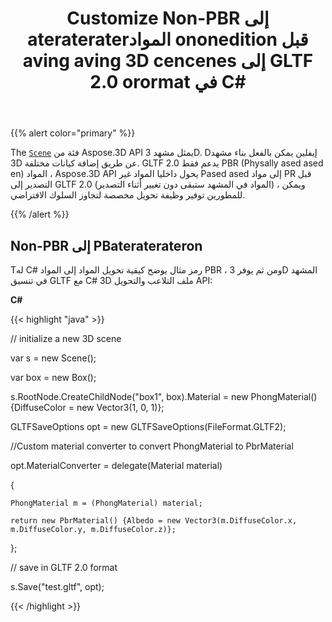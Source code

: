 ﻿---
title: Customize Non-PBR إلى aterateraterالمواد ononedition قبل aving aving 3D cencenes إلى GLTF 2.0 orormat في C#
linktitle: Customize Non-PBR إلى aterateraterالمواد ononقبل aving aving 3D cencenإلى GLTF 2.0 orormat
type: docs
weight: 70
url: /ar/net/customize-non-pbr-to-pbr-materials-conversion-before-saving-3d-scenes-to-gltf-2-0-format/
description: The Scene فئة من Aspose.3D API يمثل مشهد 3D. Dإيفلين يمكن بالفعل بناء مشهد 3D عن طريق إضافة كيانات مختلفة. GLTF 2.0 يدعم فقط PBR (Physally ased ased en) المواد ، Aspose.3D API يحول داخليا المواد غير PBR إلى مواد PBقبل التصدير إلى GLTF 2.0.
---
{{% alert color="primary" %}} 

The [`Scene`](https://reference.aspose.com/3d/net/aspose.threed/scene) فئة من Aspose.3D API يمثل مشهد 3D. Dإيفلين يمكن بالفعل بناء مشهد 3D عن طريق إضافة كيانات مختلفة. GLTF 2.0 يدعم فقط PBR (Physally ased ased en) المواد ، Aspose.3D API يحول داخليا المواد غير Pased ased إلى مواد PR قبل التصدير إلى GLTF 2.0 (المواد في المشهد ستبقى دون تغيير أثناء التصدير) ، ويمكن للمطورين توفير وظيفة تحويل مخصصة لتجاوز السلوك الافتراضي.

{{% /alert %}} 
## **Non-PBR إلى PBateraterateron**
Tله C# رمز مثال يوضح كيفية تحويل المواد إلى المواد PBR ، ومن ثم يوفر 3D المشهد في تنسيق GLTF مع C# 3D ملف التلاعب والتحويل API:

**C#**

{{< highlight "java" >}}

 // initialize a new 3D scene

var s = new Scene();

var box = new Box();

s.RootNode.CreateChildNode("box1", box).Material = new PhongMaterial() {DiffuseColor = new Vector3(1, 0, 1)};

GLTFSaveOptions opt = new GLTFSaveOptions(FileFormat.GLTF2);

//Custom material converter to convert PhongMaterial to PbrMaterial

opt.MaterialConverter = delegate(Material material)

{

    PhongMaterial m = (PhongMaterial) material;

    return new PbrMaterial() {Albedo = new Vector3(m.DiffuseColor.x, m.DiffuseColor.y, m.DiffuseColor.z)};

};

// save in GLTF 2.0 format

s.Save("test.gltf", opt);

{{< /highlight >}}
